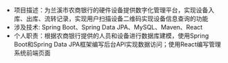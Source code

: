 - 项目描述：为兰溪市农商银行的硬件设备提供数字化管理平台，实现设备入库、出库、流转记录，实现用户扫描设备二维码实现设备信息查询的功能
- 涉及技术: Spring Boot、Spring Data JPA、MySQL、Maven、React
- 个人职责：根据农商银行提供的人员和设备进行数据库建模，使用Spring Boot和Spring Data JPA框架编写后台API实现数据访问；使用React编写管理系统前端页面